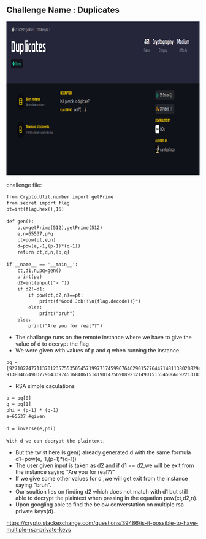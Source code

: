 ## Challenge Name : Duplicates

<p align="center"><img src="images/duplicates.png" width="700" height="400" /></p>

challenge file:

```
from Crypto.Util.number import getPrime
from secret import flag
pt=int(flag.hex(),16)

def gen():
    p,q=getPrime(512),getPrime(512)
    e,n=65537,p*q
    ct=pow(pt,e,n)
    d=pow(e,-1,(p-1)*(q-1))
    return ct,d,n,[p,q]

if __name__ == '__main__':
    ct,d1,n,pq=gen()
    print(pq)
    d2=int(input("> "))
    if d2!=d1:
        if pow(ct,d2,n)==pt:
            print(f"Good Job!!\n{flag.decode()}")
        else:
            print("bruh")
    else:
        print("Are you for real??")
```

- The challange runs on the remote instance where we have to give the value of d  to decrypt the flag
- We were given with values of p and q when running the instance.

```
pq = [9271027477113701235755350545719977174599676462901577644714811380208294215204090221612185375557990680124488952535641704656501628556848766875472425673189497, 9138046549037796433974516840615141901475690892121490151554506619221318177641251570519278540381108700024825885518437955535114986879514659998608890291099949]
```
- RSA simple caculations

```
p = pq[0]
q = pq[1]
phi = (p-1) * (q-1)
e=65537 #given
    
d = inverse(e,phi)

With d we can decrypt the plaintext.
```
- But the twist here is gen() already generated d with the same formula  d1=pow(e,-1,(p-1)*(q-1))
- The user given input is taken as d2 and if d1 == d2,we will be exit from the instance saying "Are you for real??"
- If we give some other values for d ,we will get exit from the instance saying "bruh".
- Our soultion lies on finding d2 which does not match with d1 but still able to decrypt the plaintext when passing in the equation pow(ct,d2,n).
- Upon googling able to find the below converstation on multiple rsa private keys(d).

https://crypto.stackexchange.com/questions/39486/is-it-possible-to-have-multiple-rsa-private-keys
